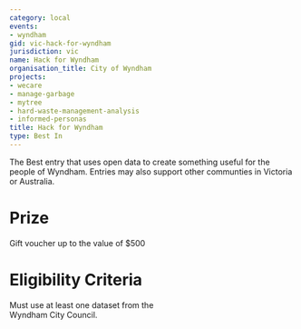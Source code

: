 ```yaml
---
category: local
events:
- wyndham
gid: vic-hack-for-wyndham
jurisdiction: vic
name: Hack for Wyndham
organisation_title: City of Wyndham
projects:
- wecare
- manage-garbage
- mytree
- hard-waste-management-analysis
- informed-personas
title: Hack for Wyndham
type: Best In
---
```


The Best entry  that uses open data  to create something useful for the people of Wyndham.
Entries may also support other communties in Victoria or Australia.

# Prize
Gift voucher up to the value of $500

# Eligibility Criteria
Must use at least one dataset from the          
Wyndham City Council.